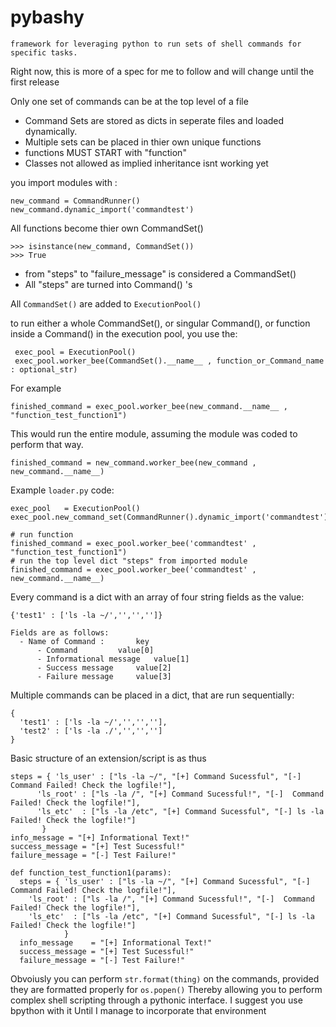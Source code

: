 # pybashy
	framework for leveraging python to run sets of shell commands for specific tasks. 

Right now, this is more of a spec for me to follow and will change until the first release

Only one set of commands can be at the top level of a file
  - Command Sets are stored as dicts in seperate files and loaded dynamically.
  - Multiple sets can be placed in thier own unique functions
  - functions MUST START with "function"
  - Classes not allowed as implied inheritance isnt working yet

you import modules with :

	new_command = CommandRunner()
	new_command.dynamic_import('commandtest')


All functions become thier own CommandSet()

	>>> isinstance(new_command, CommandSet())
	>>> True
		
  - from "steps" to "failure_message" is considered a CommandSet()
  - All "steps" are turned into Command() 's 
	
All `CommandSet()` are added to `ExecutionPool()`

to run either a whole CommandSet(), or singular Command(), or function inside a Command() in the execution pool, you use the:

     exec_pool = ExecutionPool()
     exec_pool.worker_bee(CommandSet().__name__ , function_or_Command_name : optional_str)

For example

	finished_command = exec_pool.worker_bee(new_command.__name__ , "function_test_function1")

This would run the entire module, assuming the module was coded to perform that way.

	finished_command = new_command.worker_bee(new_command , new_command.__name__)


Example `loader.py` code:
	
	exec_pool   = ExecutionPool()
	exec_pool.new_command_set(CommandRunner().dynamic_import('commandtest'))
	
	# run function
	finished_command = exec_pool.worker_bee('commandtest' , "function_test_function1")
	# run the top level dict "steps" from imported module
	finished_command = exec_pool.worker_bee('commandtest' , new_command.__name__)

Every command is a dict with an array of four string fields as the value:
	
	{'test1' : ['ls -la ~/','','','']}
	
	Fields are as follows:
  	  - Name of Command : 		key
  	      - Command 		value[0]
  	      - Informational message	value[1]
  	      - Success message		value[2]
  	      - Failure message		value[3]

Multiple commands can be placed in a dict, that are run sequentially:

	{
	  'test1' : ['ls -la ~/','','',''],
	  'test2' : ['ls -la ./','','','']
	}


Basic structure of an extension/script is as thus

    steps = { 'ls_user' : ["ls -la ~/", "[+] Command Sucessful", "[-]  Command Failed! Check the logfile!"],
	      'ls_root' : ["ls -la /", "[+] Command Sucessful!", "[-]  Command Failed! Check the logfile!"],
	      'ls_etc'  : ["ls -la /etc", "[+] Command Sucessful", "[-] ls -la Failed! Check the logfile!"]
           }
    info_message = "[+] Informational Text!"
    success_message = "[+] Test Sucessful!"
    failure_message = "[-] Test Failure!"

    def function_test_function1(params):
      steps = { 'ls_user' : ["ls -la ~/", "[+] Command Sucessful", "[-]  Command Failed! Check the logfile!"],
		'ls_root' : ["ls -la /", "[+] Command Sucessful!", "[-]  Command Failed! Check the logfile!"],
		'ls_etc'  : ["ls -la /etc", "[+] Command Sucessful", "[-] ls -la Failed! Check the logfile!"]
			    }
      info_message    = "[+] Informational Text!"
      success_message = "[+] Test Sucessful!"
      failure_message = "[-] Test Failure!"

Obvoiusly you can perform `str.format(thing)` on the commands, provided they are formatted properly for `os.popen()`
Thereby allowing you to perform complex shell scripting through a pythonic interface. I suggest you use bpython with it 
Until I manage to incorporate that environment
